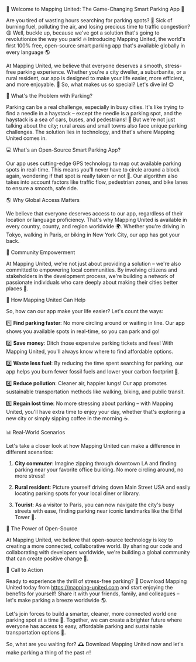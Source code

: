 🚀 Welcome to Mapping United: The Game-Changing Smart Parking App 🎉

Are you tired of wasting hours searching for parking spots? 💸 Sick of burning fuel, polluting the air, and losing precious time to traffic congestion? 😩 Well, buckle up, because we've got a solution that's going to revolutionize the way you park! 🔥 Introducing Mapping United, the world's first 100% free, open-source smart parking app that's available globally in every language 🌎

At Mapping United, we believe that everyone deserves a smooth, stress-free parking experience. Whether you're a city dweller, a suburbanite, or a rural resident, our app is designed to make your life easier, more efficient, and more enjoyable. 🌈 So, what makes us so special? Let's dive in! 😊

🚗 What's the Problem with Parking?

Parking can be a real challenge, especially in busy cities. It's like trying to find a needle in a haystack – except the needle is a parking spot, and the haystack is a sea of cars, buses, and pedestrians! 🌊 But we're not just talking about the city; rural areas and small towns also face unique parking challenges. The solution lies in technology, and that's where Mapping United comes in.

💻 What's an Open-Source Smart Parking App?

Our app uses cutting-edge GPS technology to map out available parking spots in real-time. This means you'll never have to circle around a block again, wondering if that spot is really taken or not 🤔. Our algorithm also takes into account factors like traffic flow, pedestrian zones, and bike lanes to ensure a smooth, safe ride.

🌎 Why Global Access Matters

We believe that everyone deserves access to our app, regardless of their location or language proficiency. That's why Mapping United is available in every country, county, and region worldwide 🌍. Whether you're driving in Tokyo, walking in Paris, or biking in New York City, our app has got your back.

🤝 Community Empowerment

At Mapping United, we're not just about providing a solution – we're also committed to empowering local communities. By involving citizens and stakeholders in the development process, we're building a network of passionate individuals who care deeply about making their cities better places 🌟.

💪 How Mapping United Can Help

So, how can our app make your life easier? Let's count the ways:

1️⃣ **Find parking faster**: No more circling around or waiting in line. Our app shows you available spots in real-time, so you can park and go!

2️⃣ **Save money**: Ditch those expensive parking tickets and fees! With Mapping United, you'll always know where to find affordable options.

3️⃣ **Waste less fuel**: By reducing the time spent searching for parking, our app helps you burn fewer fossil fuels and lower your carbon footprint 🌟.

4️⃣ **Reduce pollution**: Cleaner air, happier lungs! Our app promotes sustainable transportation methods like walking, biking, and public transit.

5️⃣ **Regain lost time**: No more stressing about parking – with Mapping United, you'll have extra time to enjoy your day, whether that's exploring a new city or simply sipping coffee in the morning ☕️.

📊 Real-World Scenarios

Let's take a closer look at how Mapping United can make a difference in different scenarios:

1. **City commuter**: Imagine zipping through downtown LA and finding parking near your favorite office building. No more circling around, no more stress!

2. **Rural resident**: Picture yourself driving down Main Street USA and easily locating parking spots for your local diner or library.

3. **Tourist**: As a visitor to Paris, you can now navigate the city's busy streets with ease, finding parking near iconic landmarks like the Eiffel Tower 🗼️.

🚀 The Power of Open-Source

At Mapping United, we believe that open-source technology is key to creating a more connected, collaborative world. By sharing our code and collaborating with developers worldwide, we're building a global community that can create positive change 💪.

📲 Call to Action

Ready to experience the thrill of stress-free parking? 🎉 Download Mapping United today from https://mapping-united.com and start enjoying the benefits for yourself! Share it with your friends, family, and colleagues – let's make parking a breeze worldwide 🌎.

Let's join forces to build a smarter, cleaner, more connected world one parking spot at a time 💫. Together, we can create a brighter future where everyone has access to easy, affordable parking and sustainable transportation options 🌟.

So, what are you waiting for? 🕰️ Download Mapping United now and let's make parking a thing of the past 🔥!